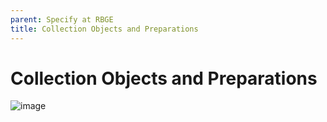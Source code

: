 ```yaml
---
parent: Specify at RBGE
title: Collection Objects and Preparations
---
```


# Collection Objects and Preparations

![image](https://user-images.githubusercontent.com/6713716/193094409-d1160474-c62e-4011-a97e-ca3badc15594.png)
